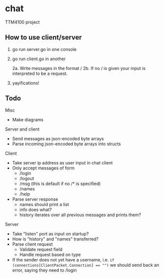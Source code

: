 # chat
TTM4100 project

How to use client/server
------------------------
1. go run server.go in one console
2. go run client.go in another

	2a. Write messages in the format /<request> <content>
	2b. If no /<request> is given your input is interpreted
	    to be a <msg> request.

3. yayifications!

Todo
----
Misc
* Make diagrams

Server and client
* Send messages as json-encoded byte arrays
* Parse incoming json-encoded byte arrays into structs

Client
* Take server ip address as user input in chat client
* Only accept messages of form
	- /login <username>
	- /logout
	- /msg <message> (this is default if no /* is specified)
	- /names
	- /help
* Parse server response
	- names should print a list
	- info does what?
	- history iterates over all previous messages and prints them?

Server
* Take "listen" port as input on startup?
* How is "history" and "names" transferred?
* Parse client request
	- Validate request field
	- Handle request based on type
* If the sender does not yet have a username, i.e.
	``if (connections[ClientPacket.Connection] == "")``
	we should send back an error, saying they need to /login
